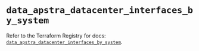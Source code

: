 # `data_apstra_datacenter_interfaces_by_system`

Refer to the Terraform Registry for docs: [`data_apstra_datacenter_interfaces_by_system`](https://registry.terraform.io/providers/juniper/apstra/0.94.0/docs/data-sources/datacenter_interfaces_by_system).
